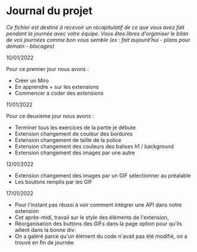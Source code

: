# Journal du projet

*Ce fichier est destiné à recevoir un récapitulatif de ce que vous avez fait pendant la journée avec votre équipe. Vous êtes libres d'organiser le bilan de vos journées comme bon vous semble (ex : fait aujourd'hui - plans pour demain - blocages)*

10/01/2022

Pour ce premier jour nous avons :
- Créer un Miro
- En apprendre + sur les extensions 
- Commencer à coder des extensions 

11/01/2022

Pour ce deuxième jour nous avons : 
- Terminer tous les exercices de la partie je débute
- Extension changement de couleur des bordures
- Extension changement de taille de la police
- Extension changement des couleurs des balises h1 / background
- Extension changement des images par une autre 

12/01/2022
- Extension changement des images par un GIF sélectionner au préalable
- Les boutons remplis par les GIF

17/01/2022
- Pour l'instant pas réussi à voir comment intégrer une API dans notre extension
- Cet après-midi, travail sur le style des éléments de l'extension, 
- Réorganisation des buttons des GIFs dans la page option pour qu'ils aillent dans la bonne div:
- On a galéré parce qu'un élément du code n'avait pas été modifié, on a trouvé en fin de journée